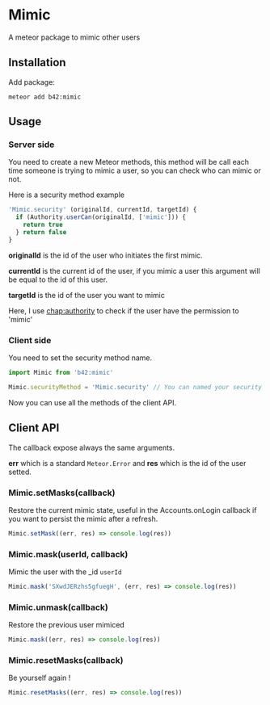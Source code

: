 # Mimic

A meteor package to mimic other users

## Installation

Add package:
```
meteor add b42:mimic
```

## Usage

### Server side

You need to create a new Meteor methods, this method will be call each time someone is trying to mimic a user, so you can check who can mimic or not.

Here is a security method example
```javascript
'Mimic.security' (originalId, currentId, targetId) {
  if (Authority.userCan(originalId, ['mimic'])) {
    return true
  } return false
}
```

**originalId** is the id of the user who initiates the first mimic.

**currentId** is the current id of the user, if you mimic a user this argument will be equal to the id of this user.

**targetId** is the id of the user you want to mimic

Here, I use [chap:authority](https://github.com/marcchapeau/meteor-authority) to check if the user have the permission to 'mimic'

### Client side

You need to set the security method name.

```javascript
import Mimic from 'b42:mimic'

Mimic.securityMethod = 'Mimic.security' // You can named your security function like you want

```

Now you can use all the methods of the client API.

## Client API

The callback expose always the same arguments.

**err** which is a standard `Meteor.Error` and **res** which is the id of the user setted.

### Mimic.setMasks(callback)

Restore the current mimic state, useful in the Accounts.onLogin callback if you want to persist the mimic after a refresh.

```javascript
Mimic.setMask((err, res) => console.log(res))
```

### Mimic.mask(userId, callback)

Mimic the user with the _id `userId`

```javascript
Mimic.mask('SXwdJERzhs5gfuegH', (err, res) => console.log(res))
```

### Mimic.unmask(callback)

Restore the previous user mimiced

```javascript
Mimic.mask((err, res) => console.log(res))
```

### Mimic.resetMasks(callback)

Be yourself again !

```javascript
Mimic.resetMasks((err, res) => console.log(res))
```
